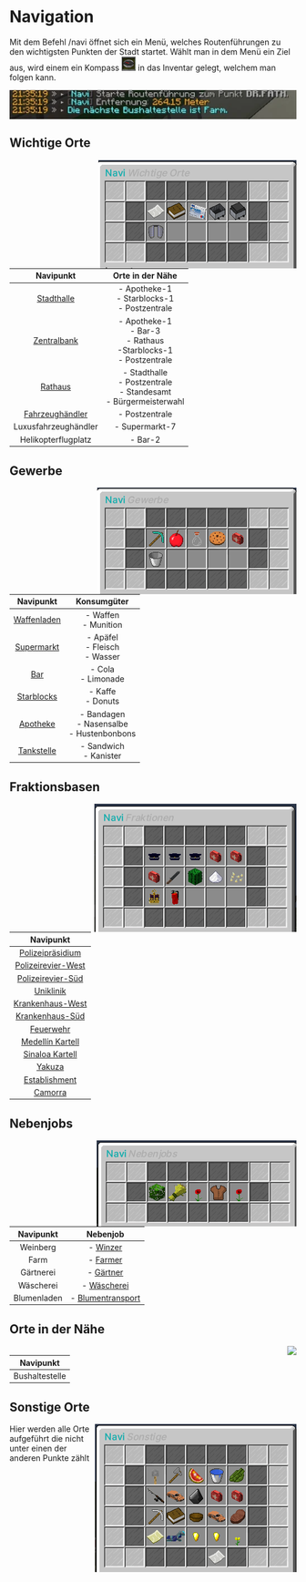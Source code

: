 # Navigation

Mit dem Befehl /navi öffnet sich ein Menü, welches Routenführungen zu den wichtigsten Punkten der Stadt startet. Wählt man in dem Menü ein Ziel aus, wird einem ein Kompass <img width="25" height="25" src="../../../assets/image/allgemein/navigation/Compass.png"> in das Inventar gelegt, welchem man folgen kann.

<img align="center"  src="../../../assets/image/allgemein/navigation/NavigationChat.png">

## Wichtige Orte
<img align="right" src="../../../assets/image/allgemein/navigation/NavigationWichtigeOrte.png">

| Navipunkt | Orte in der Nähe |
|:-:|:-:|
| [Stadthalle](../../pages/orte/stadthalle.md) | - Apotheke-1 <br> - Starblocks-1 <br> - Postzentrale  |
| [Zentralbank](../../pages/orte/zentralbank.md) | - Apotheke-1 <br> - Bar-3 <br> - Rathaus <br> -Starblocks-1 <br> - Postzentrale |
| [Rathaus](../../pages/orte/rathaus.md) | - Stadthalle <br> - Postzentrale <br> - Standesamt <br> - Bürgermeisterwahl |
| [Fahrzeughändler](../../pages/orte/fahrzeughändler.md) |- Postzentrale |
| Luxusfahrzeughändler | - Supermarkt-7 |
| Helikopterflugplatz | - Bar-2 |

## Gewerbe
<img align="right" src="../../../assets/image/allgemein/navigation/NavigationGewerbe.png">

| Navipunkt | Konsumgüter |
|:-:|:-:|
| [Waffenladen](../../pages/biz/waffenladen.md) | - Waffen <br> - Munition  |
| [Supermarkt](../../pages/biz/supermarkt.md) | - Apäfel <br> - Fleisch <br> - Wasser  |
| [Bar](../../pages/biz/bar.md) | - Cola <br> - Limonade  |
| [Starblocks](../../pages/biz/starblocks.md) | - Kaffe <br> - Donuts  |
| [Apotheke](../../pages/biz/apotheke.md) | - Bandagen <br> - Nasensalbe <br> - Hustenbonbons  |
| [Tankstelle](../../pages/biz/tankstelle.md) | - Sandwich <br> - Kanister   |

## Fraktionsbasen
<img align="right" src="../../../assets/image/allgemein/navigation/NavigationFrakbasen.png">

| Navipunkt |
|:-:|
| [Polizeipräsidium](../../pages/fraktionen/polizei.md) |
| [Polizeirevier-West](../../pages/fraktionen/polizei.md) |
| [Polizeirevier-Süd](../../pages/fraktionen/polizei.md) |
| [Uniklinik](../../pages/fraktionen/rettungsdienst.md) |
| [Krankenhaus-West](../../pages/fraktionen/rettungsdienst.md) |
| [Krankenhaus-Süd](../../pages/fraktionen/rettungsdienst.md) |
| [Feuerwehr](../../pages/fraktionen/rettungsdienst.md) |
| [Medellín Kartell](../../pages/fraktionen/kartell.md) |
| [Sinaloa Kartell](../../pages/fraktionen/sinaloa.md) |
| [Yakuza](../../pages/fraktionen/yakuza.md) |
| [Establishment](../../pages/fraktionen/establishment.md) |
| [Camorra](../../pages/fraktionen/camorra.md) |

## Nebenjobs
<img align="right" src="../../../assets/image/allgemein/navigation/NavigationNebenjobs.png">

| Navipunkt | Nebenjob |
|:-:|:-:|
| Weinberg | - [Winzer](../../pages/nebenjobs/winzer.md) |
| Farm | - [Farmer](../../pages/nebenjobs/farmer.md) |
| Gärtnerei | - [Gärtner](../../pages/nebenjobs/gärtner.md) |
| Wäscherei | - [Wäscherei](../../pages/nebenjobs/wäscherei.md) |
| Blumenladen | - [Blumentransport](../../pages/nebenjobs/blumentransport.md) |

## Orte in der Nähe
<img align="right" src="../../../assets/image/allgemein/navigation/NavigationOrteInDerNähe.png">

| Navipunkt |
|:-:|
| Bushaltestelle |

## Sonstige Orte
<img align="right" src="../../../assets/image/allgemein/navigation/NavigationSonstigeOrte.png">

Hier werden alle Orte aufgeführt die nicht unter einen der anderen Punkte zählt
